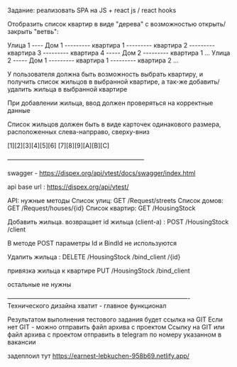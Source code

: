 Задание:
реализовать SPA на JS + react js / react hooks

Отобразить список квартир в виде "дерева"
с возможностью открыть/закрыть "ветвь":

Улица 1
---- Дом 1
--------- квартира 1
--------- квартира 2
--------- квартира 3
--------- квартира 4
----- Дом 2
--------- квартира 1
...
Улица 2
----- Дом 1
--------- квартира 1
--------- квартира 2
...

У пользователя должна быть возможность выбрать квартиру,
и получить список жильцов в выбранной квартире,
а так-же добавить/удалить жильца в выбранной квартире

При добавлении жильца, ввод должен проверяться на корректные данные

Список жильцов должен быть в виде карточек одинакового размера, расположенных слева-напрраво, сверху-вниз

[1][2][3][4][5][6]
[7][8][9][A][B][C]

——————————————————————

swagger - https://dispex.org/api/vtest/docs/swagger/index.html

api base url : https://dispex.org/api/vtest/

API: нужные методы
Список улиц: GET ​/Request​/streets
Список домов: GET ​/Request​/houses​/{id}
Список квартир: GET /HousingStock

Добавить жильца.
возвращает id жильца (client-a) :
POST /HousingStock /client

В методе POST параметры Id и BindId не используются

Удалить жильца :
DELETE
/HousingStock /bind_client /{id}

привязка жильца к квартире
PUT /HousingStock /bind_client

остальные не нужны

—————————————————————————————-
Технического дизайна хватит - главное функционал

Результатом выполнения тестового задания будет ссылка на GIT
Если нет GIT - можно отправить файл архива с проектом
Ссылку на GIT или файл архива с проектом отправить в telegram по номеру указанном в вакансии

задеплоил тут https://earnest-lebkuchen-958b69.netlify.app/
